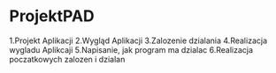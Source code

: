 # ProjektPAD
1.Projekt Aplikacji
2.Wygląd Aplikacji
3.Zalozenie dzialania
4.Realizacja wygladu Aplikcaji
5.Napisanie, jak program ma dzialac
6.Realizacja poczatkowych zalozen i dzialan
